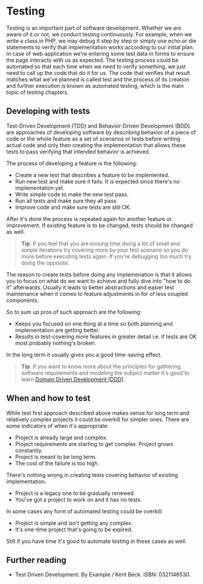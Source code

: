 Testing
=======

Testing is an important part of software development. Whether we are aware of it or not, we conduct testing continuously.
For example, when we write a class in PHP, we may debug it step by step or simply use echo or die statements to verify
that implementation works according to our initial plan. In case of web application we're entering some test data in forms
to ensure the page interacts with us as expected. The testing process could be automated so that each time when we need
to verify something, we just need to call up the code that do it for us. The code that verifies that result matches what
we've planned is called test and the process of its creation and further execution is known as automated testing, which
is the main topic of testing chapters.


Developing with tests
------------------

Test-Driven Development (TDD) and Behavior-Driven Development (BDD) are approaches of developing
software by describing behavior of a piece of code or the whole feature as a set of scenarios or tests before
writing actual code and only then creating the implementation that allows these tests to pass verifying that intended
behavior is achieved.

The process of developing a feature is the following:

- Create a new test that describes a feature to be implemented.
- Run new test and make sure it fails. It is expected since there's no implementation yet.
- Write simple code to make the new test pass.
- Run all tests and make sure they all pass.
- Improve code and make sure tests are still OK.

After it's done the process is repeated again for another feature or improvement. If existing feature is to be changed,
tests should be changed as well.

> **Tip**: If you feel that you are loosing time doing a lot of small and simple iterations try covering more by your
> test scenario so you do more before executing tests again. If you're debugging too much try doing the opposite.

The reason to create tests before doing any implemenation is that it allows you to focus on what do we want to achieve
and fully dive into "how to do it" afterwards. Usually it leads to better abstractions and easier test maintenance when
it comes to feature adjustments in for of less coupled components.

So to sum up pros of such approach are the following:

- Keeps you focused on one thing at a time so both planning and implementation are getting better.
- Results in test-covering more features in greater detail i.e. if tests are OK most probably nothing's broken.

In the long term it usually gives you a good time-saving effect.

> **Tip**: If you want to know more about the principles for gathering software requirements and modeling the subject
> matter it's good to learn [Domain Driven Development (DDD)](https://en.wikipedia.org/wiki/Domain-driven_design).

When and how to test
------------------

While test first approach described above makes sense for long term and relatively complex projects it could be overkill
for simpler ones. There are some indicators of when it's appropriate:

- Project is already large and complex.
- Project requirements are starting to get complex. Project grows constantly.
- Project is meant to be long term.
- The cost of the failure is too high.

There's nothing wrong in creating tests covering behavior of existing implementation.

- Project is a legacy one to be gradually renewed.
- You've got a project to work on and it has no tests.

In some cases any form of automated testing could be overkill:

- Project is simple and isn't getting any complex.
- It's one-time project that's going to be expired.

Still if you have time it's good to automate testing in these cases as well.

Further reading
-------------

- Test Driven Development: By Example / Kent Beck. ISBN: 0321146530.
